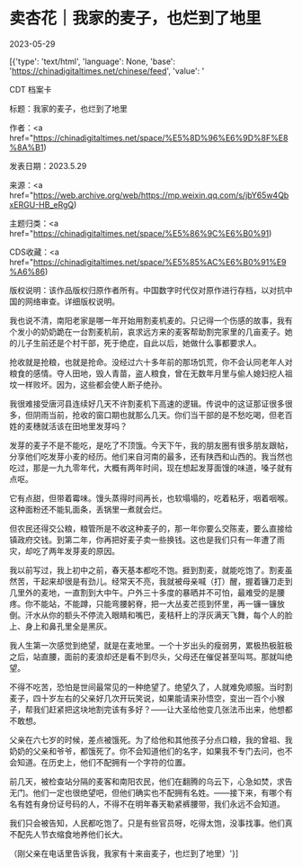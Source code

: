 # 卖杏花｜我家的麦子，也烂到了地里

2023-05-29

[{'type': 'text/html', 'language': None, 'base': 'https://chinadigitaltimes.net/chinese/feed', 'value': '

CDT 档案卡

标题：我家的麦子，也烂到了地里

作者：<a href="https://chinadigitaltimes.net/space/%E5%8D%96%E6%9D%8F%E8%8A%B1)

发表日期：2023.5.29

来源：<a href="https://web.archive.org/web/https://mp.weixin.qq.com/s/jbY65w4QbxERGU-HB_eRgQ)

主题归类：<a href="https://chinadigitaltimes.net/space/%E5%86%9C%E6%B0%91)

CDS收藏：<a href="https://chinadigitaltimes.net/space/%E5%85%AC%E6%B0%91%E9%A6%86)

版权说明：该作品版权归原作者所有。中国数字时代仅对原作进行存档，以对抗中国的网络审查。详细版权说明。





我也说不清，南阳老家是哪一年开始用割麦机麦的。只记得一个伤感的故事，我有个发小的奶奶跪在一台割麦机前，哀求远方来的麦客帮助割完家里的几亩麦子。她的儿子生前还是个村干部，死于绝症，自此以后，她做什么事都要求人。

抢收就是抢粮，也就是抢命。没经过六十多年前的那场饥荒，你不会认同老年人对粮食的感情。夺人田地，毁人青苗，盗人粮食，曾在无数年月里与偷人媳妇挖人祖坟一样败坏。因为，这些都会使人断子绝孙。

我很难接受唐河县连续好几天不许割麦机下高速的逻辑。传说中的这证那证很多很多，但阴雨当前，抢收的窗口期也就那么几天。你们当干部的是不愁吃喝，但老百姓的麦穗就活该在田地里发芽吗？

发芽的麦子不是不能吃，是吃了不顶饿。今天下午，我的朋友圈有很多朋友跟帖，分享他们吃发芽小麦的经历。他们来自河南的最多，还有陕西和山西的。我当然也吃过，那是一九九零年代，大概有两年时间，现在想起发芽面馒的味道，嗓子就有点呕。

它有点甜，但带着霉味。馒头蒸得时间再长，也软塌塌的，吃着粘牙，咽着咽喉。这种面粉还不能轧面条，丢锅里一煮就会烂。

但农民还得交公粮，粮管所是不收这种麦子的，那一年你要么交陈麦，要么直接给镇政府交钱。到第二年，你再把好麦子卖一些换钱。这也是我们只有一年遭了雨灾，却吃了两年发芽麦的原因。

我以前写过，我上初中之前，春天基本都吃不饱。捱到割麦，就能吃饱了。割麦虽然苦，干起来却很是有劲儿。经常天不亮，我就被母亲喊（打）醒，握着镰刀走到几里外的麦地，一直割到大中午。户外三十多度的暴晒并不可怕，最难受的是腰疼。你不能站，不能蹲，只能弯腰躬脊，把一大丛麦芒揽到怀里，再一镰一镰放倒。汗水从你的额头不停流入眼睛和嘴巴，麦秸秆上的浮灰满天飞舞，每个人的脸上、身上和鼻孔里全是黑灰。

我人生第一次感觉到绝望，就是在麦地里。一个十岁出头的瘦弱男，累极热极脏极之后，站直腰，面前的麦浪却还是看不到尽头，父母还在催促甚至叫骂。那就叫绝望。

不得不吃苦，恐怕是世间最常见的一种绝望了。绝望久了，人就难免顺服。当时割麦子，四十岁左右的父亲好几次开玩笑说，如果能请来孙悟空，变出一百个小猴子，帮我们赶紧把这块地割完该有多好？——让大圣给他变几张法币出来，他想都不敢想。

父亲在六七岁的时候，差点被饿死。为了给他和其他孩子分点口粮，我的曾祖、我奶奶的父亲和爷爷，都饿死了。你不会知道他们的名字，如果我不专门去问，也不会知道。在历史上，他们不配拥有一个字符的位置。

前几天，被检查站分隔的麦客和南阳农民，他们在翻腾的乌云下，心急如焚，求告无门。他们一定也很绝望吧，但他们确实也不配拥有名姓。——接下来，有哪个有名有姓有身份证号码的人，不得不在明年春天勒紧裤腰带，我们永远不会知道。

我们只会被告知，人民都吃饱了。只是有些官员呀，吃得太饱，没事找事。他们真不配先人节衣缩食地养他们长大。

（刚父亲在电话里告诉我，我家有十来亩麦子，也烂到了地里）'}]